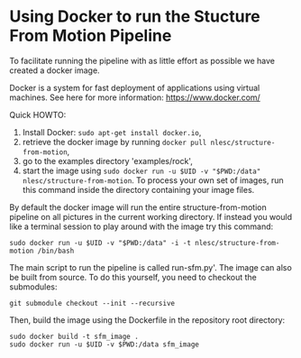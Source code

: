Using Docker to run the Stucture From Motion Pipeline
=====================================================

To facilitate running the pipeline with as little effort as possible we have created a docker image.

Docker is a system for fast deployment of applications using virtual machines. See here for more information: https://www.docker.com/



Quick HOWTO:

1. Install Docker: ```sudo apt-get install docker.io```,
1. retrieve the docker image by running ```docker pull nlesc/structure-from-motion```,
1. go to the examples directory 'examples/rock',
1. start the image using ```sudo docker run -u $UID -v "$PWD:/data" nlesc/structure-from-motion```. To process your own set of images, run this command inside the directory containing your image files.

By default the docker image will run the entire structure-from-motion pipeline on all pictures in the current working directory. If instead you would like a terminal session to play around with the image try this command:
````
sudo docker run -u $UID -v "$PWD:/data" -i -t nlesc/structure-from-motion /bin/bash
````
The main script to run the pipeline is called run-sfm.py'.
The image can also be built from source. To do this yourself, you need to checkout the submodules:
````
git submodule checkout --init --recursive
````
Then, build the image using the Dockerfile in the repository root directory:
````
sudo docker build -t sfm_image .
sudo docker run -u $UID -v $PWD:/data sfm_image
````
